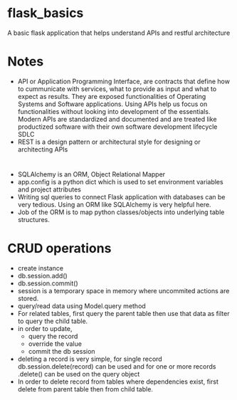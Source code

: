 # flask_basics
  A basic flask application that helps understand APIs and restful architecture
 
# Notes
 
* API or Application Programming Interface, are contracts that define how to cummunicate with services, what to provide as input      and what to expect as results.
  They are exposed functionalities of Operating Systems and Software applications.
  Using APIs help us focus on functionalities without looking into development of the essentials.
  Modern APIs are standardized and documented and are treated like productized software with their own software development lifecycle SDLC 
* REST is a design pattern or architectural style for designing or architecting APIs

#
* SQLAlchemy is an ORM, Object Relational Mapper
* app.config is a python dict which is used to set environment variables and project attributes
* Writing sql queries to connect Flask application with databases can be very tedious. Using an ORM like SQLAlchemy is very helpful here.
* Job of the ORM is to map python classes/objects into underlying table structures.
# CRUD operations
* create instance 
* db.session.add(<instance of Model Class>)
* db.session.commit()
* session is a temporary space in memory where uncommited actions are stored. 
* query/read data using Model.query method
* For related tables, first query the parent table then use that data as filter to query the child table.
* in order to update, 
	* query the record 
	* override the value
	* commit the db session
* deleting a record is very simple, for single record db.session.delete(record) can be used and for one or more records .delete() can be used on the query object
* In order to delete record from tables where dependencies exist, first delete from parent table then from child table.
